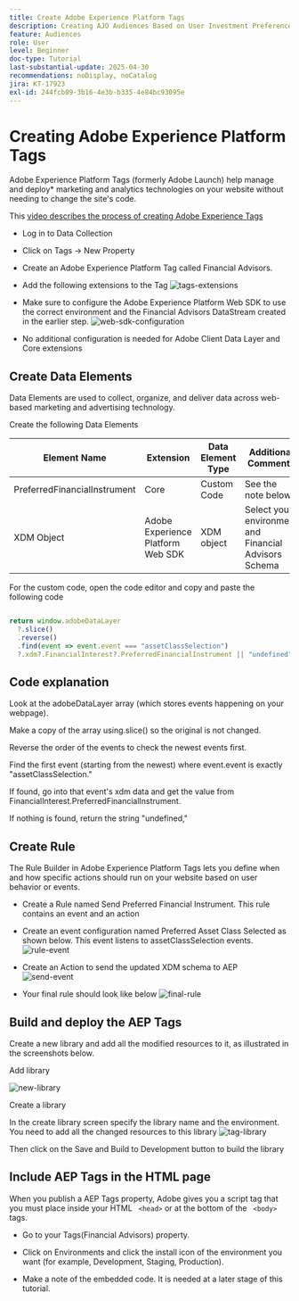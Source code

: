 ```yaml
---
title: Create Adobe Experience Platform Tags
description: Creating AJO Audiences Based on User Investment Preferences (Stocks, Bonds, CDs)
feature: Audiences
role: User
level: Beginner
doc-type: Tutorial
last-substantial-update: 2025-04-30
recommendations: noDisplay, noCatalog
jira: KT-17923
exl-id: 244fcb09-3b16-4e3b-b335-4e84bc93095e
---
```

# Creating Adobe Experience Platform Tags

Adobe Experience Platform Tags (formerly Adobe Launch) help manage and deploy* marketing and analytics technologies on your website without needing to change the site's code.

This [video describes the process of creating Adobe Experience Tags](https://experienceleague.adobe.com/en/playlists/experience-platform-get-started-with-tags)

*   Log in to Data Collection
*   Click on Tags -> New Property
*   Create an Adobe Experience Platform Tag called Financial Advisors.

*   Add the following extensions to the Tag
![tags-extensions](assets/tags-extensions.png)

*   Make sure to configure the Adobe Experience Platform Web SDK to use the correct environment and the Financial Advisors DataStream created in the earlier step.
![web-sdk-configuration](assets/web-sdk-configuration.png)

*   No additional configuration is needed for Adobe Client Data Layer and Core extensions

## Create Data Elements

Data Elements are used to collect, organize, and deliver data across web-based marketing and advertising technology.

Create the following Data Elements

| Element Name                 | Extension                         | Data Element Type | Additional Comments                                                                                                                                              |
|------------------------------|-----------------------------------|-------------------|------------------------------------------------------------------------------------------------------------------------------------------------------------------|
| PreferredFinancialInstrument | Core                              | Custom Code       | See the note below |
| XDM Object                  | Adobe Experience Platform Web SDK | XDM object          | Select your environment and Financial Advisors Schema                                                                                                            |


For the custom code, open the code editor and copy and paste the following code

```javascript

return window.adobeDataLayer
  ?.slice()
  .reverse()
  .find(event => event.event === "assetClassSelection")
  ?.xdm?.FinancialInterest?.PreferredFinancialInstrument || "undefined";

```

## Code explanation

Look at the adobeDataLayer array (which stores events happening on your webpage).

Make a copy of the array using.slice() so the original is not changed.

Reverse the order of the events to check the newest events first.

Find the first event (starting from the newest) where event.event is exactly "assetClassSelection."

If found, go into that event's xdm data and get the value from FinancialInterest.PreferredFinancialInstrument.

If nothing is found, return the string "undefined,"



## Create Rule

The Rule Builder in Adobe Experience Platform Tags lets you define when and how specific actions should run on your website based on user behavior or events.

*   Create a Rule named Send Preferred Financial Instrument. This rule contains an event and an action


*   Create an event configuration named Preferred Asset Class Selected as shown below. This event listens to assetClassSelection events.
![rule-event](assets/rule-event.png)


*   Create an Action to send the updated XDM schema to AEP
![send-event](assets/rule-send-event.png)

*   Your final rule should look like below
![final-rule](assets/final-rule.png)

## Build and deploy the AEP Tags


Create a new library and add all the modified resources to it, as illustrated in the screenshots below.

Add library

![new-library](assets/tag-add-library.png)

Create a library

In the create library screen specify the library name and the environment.
You need to add all the changed resources to this library
![tag-library](assets/tag-build-library.png)

Then click on the Save and Build to Development button to build the library

## Include AEP Tags in the HTML page

When you publish a AEP Tags property, Adobe gives you a script tag that you must place inside your HTML ``` <head>``` or at the bottom of the ``` <body>``` tags.

*   Go to your Tags(Financial Advisors) property.

*   Click on Environments and click the install icon of the environment you want (for example, Development, Staging, Production).

*   Make a note of the embedded code. It is needed at a later stage of this tutorial.
